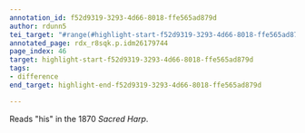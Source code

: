 ```yaml
---
annotation_id: f52d9319-3293-4d66-8018-ffe565ad879d
author: rdunn5
tei_target: "#range(#highlight-start-f52d9319-3293-4d66-8018-ffe565ad879d, #highlight-end-f52d9319-3293-4d66-8018-ffe565ad879d)"
annotated_page: rdx_r8sqk.p.idm26179744
page_index: 46
target: highlight-start-f52d9319-3293-4d66-8018-ffe565ad879d
tags:
- difference
end_target: highlight-end-f52d9319-3293-4d66-8018-ffe565ad879d

---
```

Reads "his" in the 1870 *Sacred Harp*.